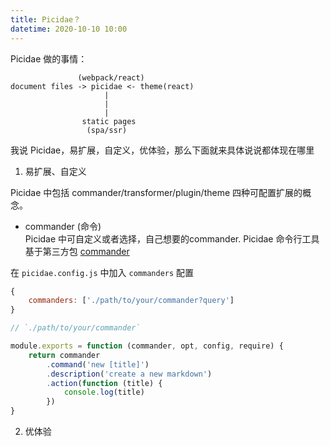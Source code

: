 ```yaml
---
title: Picidae？
datetime: 2020-10-10 10:00
---
```


Picidae 做的事情：
```
               (webpack/react)
document files -> picidae <- theme(react)
                     |
                     |
                     |
                static pages
                 (spa/ssr)
```


我说 Picidae，易扩展，自定义，优体验，那么下面就来具体说说都体现在哪里

1. 易扩展、自定义

Picidae 中包括 commander/transformer/plugin/theme 四种可配置扩展的概念。

- commander (命令)  
Picidae 中可自定义或者选择，自己想要的commander.
Picidae 命令行工具基于第三方包 [commander](https://github.com/tj/commander.js/)

在 `picidae.config.js` 中加入 `commanders` 配置

```js
{
    commanders: ['./path/to/your/commander?query']
}
```


```js
// `./path/to/your/commander`

module.exports = function (commander, opt, config, require) {
    return commander
        .command('new [title]')
        .description('create a new markdown')
        .action(function (title) {
            console.log(title)
        })
}
```

 

2. 优体验